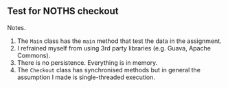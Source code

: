 ## Test for NOTHS checkout

Notes.

1. The ``Main`` class has the ``main`` method that test the data in the assignment.
2. I refrained myself from using 3rd party libraries (e.g. Guava, Apache Commons).
3. There is no persistence. Everything is in memory.
4. The ``Checkout`` class has synchronised methods but in general the assumption I made is single-threaded execution.

